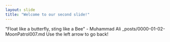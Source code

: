 ```yaml
---
layout: slide
title: "Welcome to our second slide!"
---
```

"Float like a butterfly, sting like a Bee" - Muhammad Ali 
_posts/0000-01-02-MoonPatrol007.md
Use the left arrow to go back!
